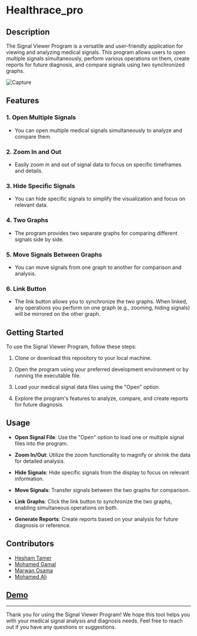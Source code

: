 # Healthrace_pro

## Description

The Signal Viewer Program is a versatile and user-friendly application for viewing and analyzing medical signals. This program allows users to open multiple signals simultaneously, perform various operations on them, create reports for future diagnosis, and compare signals using two synchronized graphs.

![Capture](https://github.com/sbme-tutorials/task1-signal-viewer-dsp_fall23_task1_team3/assets/100705845/6ce90309-1bf1-435a-9843-f96f458388d8)


## Features

### 1. Open Multiple Signals

- You can open multiple medical signals simultaneously to analyze and compare them.

### 2. Zoom In and Out

- Easily zoom in and out of signal data to focus on specific timeframes and details.

### 3. Hide Specific Signals

- You can hide specific signals to simplify the visualization and focus on relevant data.

### 4. Two Graphs

- The program provides two separate graphs for comparing different signals side by side.

### 5. Move Signals Between Graphs

- You can move signals from one graph to another for comparison and analysis.

### 6. Link Button

- The link button allows you to synchronize the two graphs. When linked, any operations you perform on one graph (e.g., zooming, hiding signals) will be mirrored on the other graph.

## Getting Started

To use the Signal Viewer Program, follow these steps:

1. Clone or download this repository to your local machine.

2. Open the program using your preferred development environment or by running the executable file.

3. Load your medical signal data files using the "Open" option.

4. Explore the program's features to analyze, compare, and create reports for future diagnosis.

## Usage

- **Open Signal File**: Use the "Open" option to load one or multiple signal files into the program.

- **Zoom In/Out**: Utilize the zoom functionality to magnify or shrink the data for detailed analysis.

- **Hide Signals**: Hide specific signals from the display to focus on relevant information.

- **Move Signals**: Transfer signals between the two graphs for comparison.

- **Link Graphs**: Click the link button to synchronize the two graphs, enabling simultaneous operations on both.

- **Generate Reports**: Create reports based on your analysis for future diagnosis or reference.

## Contributors

  - [Hesham Tamer](https://github.com/heshamtamer)
  - [Mohamed Gamal](https://github.com/EngMohamedGamal)
  - [Marwan Osama](https://github.com/TheRealAvocado)
  - [Mohamed Ali](https://github.com/MO-Nigo)

## [Demo](https://www.youtube.com/watch?v=fNMOincWTaE)

---

Thank you for using the Signal Viewer Program! We hope this tool helps you with your medical signal analysis and diagnosis needs. Feel free to reach out if you have any questions or suggestions.
